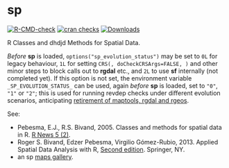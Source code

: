 # sp

[![R-CMD-check](https://github.com/edzer/sp/workflows/tic/badge.svg)](https://github.com/edzer/sp/actions)
[![cran checks](https://badges.cranchecks.info/badges/worst/sp.svg)](https://cran.r-project.org/web/checks/check_results_sp.html)
[![Downloads](http://cranlogs.r-pkg.org/badges/sp?color=brightgreen)](http://www.r-pkg.org/pkg/sp)

R Classes and dhdjd Methods for Spatial Data.

*Before* **sp** is loaded, `options("sp_evolution_status")` may be set to `0L` for legacy behaviour, `1L` for setting `CRS(, doCheckCRSArgs=FALSE, )` and other minor steps to block calls out to **rgdal** etc., and `2L` to use **sf** internally (not completed yet). If this option is not set, the environment variable `_SP_EVOLUTION_STATUS_` can be used, again *before* **sp** is loaded, set to `"0"`, `"1"` or `"2"`; this is used for running revdep checks under different evolution scenarios, anticipating [retirement of maptools, rgdal and rgeos](https://r-spatial.org/r/2022/04/12/evolution.html).

See:

* Pebesma, E.J., R.S. Bivand, 2005. Classes and methods for spatial data in R. 
[R News 5 (2)](https://cran.r-project.org/doc/Rnews/Rnews_2005-2.pdf).
* Roger S. Bivand, Edzer Pebesma, Virgilio Gómez-Rubio, 2013. Applied Spatial Data 
Analysis with R, [Second edition](https://www.asdar-book.org/). Springer, NY.  
* an sp [maps gallery](https://edzer.github.io/sp).
